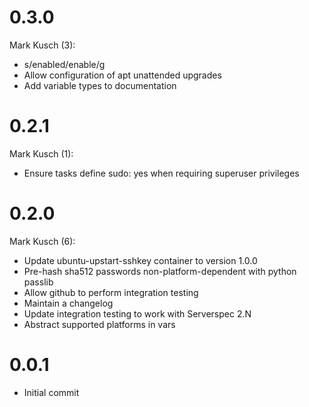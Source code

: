 # 0.3.0

Mark Kusch (3):

* s/enabled/enable/g
* Allow configuration of apt unattended upgrades
* Add variable types to documentation

# 0.2.1

Mark Kusch (1):

* Ensure tasks define sudo: yes when requiring superuser privileges

# 0.2.0

Mark Kusch (6):

* Update ubuntu-upstart-sshkey container to version 1.0.0
* Pre-hash sha512 passwords non-platform-dependent with python passlib
* Allow github to perform integration testing
* Maintain a changelog
* Update integration testing to work with Serverspec 2.N
* Abstract supported platforms in vars

# 0.0.1

* Initial commit


<!-- vim: set nofen ts=4 sw=4 et: -->
